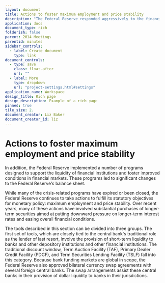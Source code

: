 ```yaml
---
layout: document
title: Actions to foster maximum employment and price stability
description: "The Federal Reserve responded aggressively to the financial crisis that emerged in the summer of 2007. The reduction in the target federal funds rate from 5-1/4 percent to effectively zero was an extraordinarily rapid easing in the stance of monetary policy."
application: docs
document_type: rich
folderish: false
parent: 2014 Meetings
parentid: minutes
sidebar_controls:
  - label: Create document
    type: link
document_controls:
  - type: save
    class: float-after
    url: ""
  - label: More
    type: dropdown
    url: "project-settings.html#settings"
application_name: Workspace
design_title: Rich page
design_description: Example of a rich page
pinned: true
tile_size: 2.
document_creator: Liz Baker
document_creator_id: liz
---
```


# Actions to foster maximum employment and price stability
In addition, the Federal Reserve implemented a number of programs designed to support the liquidity of financial institutions and foster improved conditions in financial markets. These programs led to significant changes to the Federal Reserve's balance sheet.

While many of the crisis-related programs have expired or been closed, the Federal Reserve continues to take actions to fulfill its statutory objectives for monetary policy: maximum employment and price stability. Over recent years, many of these actions have involved substantial purchases of longer-term securities aimed at putting downward pressure on longer-term interest rates and easing overall financial conditions.

The tools described in this section can be divided into three groups. The first set of tools, which are closely tied to the central bank's traditional role as the lender of last resort, involve the provision of short-term liquidity to banks and other depository institutions and other financial institutions. The traditional discount window, Term Auction Facility (TAF), Primary Dealer Credit Facility (PDCF), and Term Securities Lending Facility (TSLF) fall into this category. Because bank funding markets are global in scope, the Federal Reserve also approved bilateral currency swap agreements with several foreign central banks. The swap arrangements assist these central banks in their provision of dollar liquidity to banks in their jurisdictions.